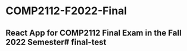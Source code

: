 # COMP2112-F2022-Final
## React App for COMP2112 Final Exam in the Fall 2022 Semester#   f i n a l - t e s t  
 